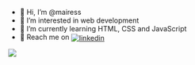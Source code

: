 - 👋 Hi, I’m @mairess
- 👀 I’m interested in web development
- 🌱 I’m currently learning HTML, CSS and JavaScript
- 🔗 Reach me on <a href="https://www.linkedin.com/in/maires-r-de-souza-104608272/" target="blank">
  <img align="center" src="https://img.shields.io/badge/-mairess-05122A?style=flat&logo=linkedin" alt="linkedin"/>
</a>

<a href="https://github.com/anuraghazra/github-readme-stats"><img align="center" src="https://github-readme-stats.vercel.app/api/top-langs/?username=mairess&layout=compact&theme=react&hide_border=false" /></a>
<br /> 

<!---
mairess/mairess is a ✨ special ✨ repository because its `README.md` (this file) appears on your GitHub profile.
You can click the Preview link to take a look at your changes.
--->
